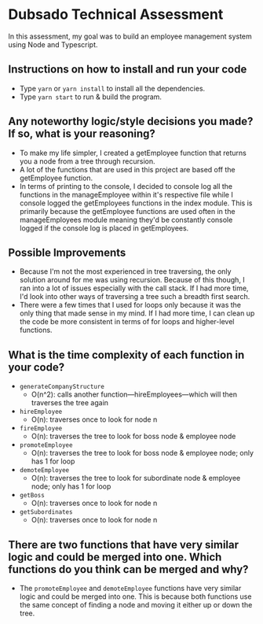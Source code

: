 # Dubsado Technical Assessment

In this assessment, my goal was to build an employee management system using Node and Typescript.

## Instructions on how to install and run your code

- Type `yarn` or `yarn install` to install all the dependencies.
- Type `yarn start` to run & build the program.

## Any noteworthy logic/style decisions you made? If so, what is your reasoning?

- To make my life simpler, I created a getEmployee function that returns you a node from a tree through recursion.
- A lot of the functions that are used in this project are based off the getEmployee function.
- In terms of printing to the console, I decided to console log all the functions in the manageEmployee within it's respective file while I console logged the getEmployees functions in the index module. This is primarily because the getEmployee functions are used often in the manageEmployees module meaning they'd be constantly console logged if the console log is placed in getEmployees.

## Possible Improvements

- Because I'm not the most experienced in tree traversing, the only solution around for me was using recursion. Because of this though, I ran into a lot of issues especially with the call stack. If I had more time, I'd look into other ways of traversing a tree such a breadth first search.
- There were a few times that I used for loops only because it was the only thing that made sense in my mind. If I had more time, I can clean up the code be more consistent in terms of for loops and higher-level functions.

## What is the time complexity of each function in your code?

- `generateCompanyStructure`
  - O(n^2): calls another function—hireEmployees—which will then traverses the tree again
- `hireEmployee`
  - O(n): traverses once to look for node n
- `fireEmployee`
  - O(n): traverses the tree to look for boss node & employee node
- `promoteEmployee`
  - O(n): traverses the tree to look for boss node & employee node; only has 1 for loop
- `demoteEmployee`
  - O(n): traverses the tree to look for subordinate node & employee node; only has 1 for loop
- `getBoss`
  - O(n): traverses once to look for node n
- `getSubordinates`
  - O(n): traverses once to look for node n

## There are two functions that have very similar logic and could be merged into one. Which functions do you think can be merged and why?

- The `promoteEmployee` and `demoteEmployee` functions have very similar logic and could be merged into one. This is because both functions use the same concept of finding a node and moving it either up or down the tree.

